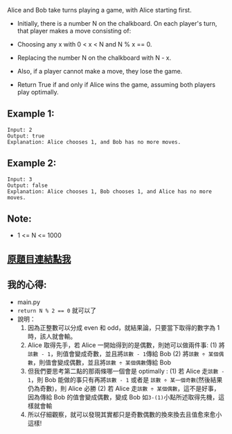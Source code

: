 Alice and Bob take turns playing a game, with Alice starting first.

* Initially, there is a number N on the chalkboard.  On each player's turn, that player makes a move consisting of:

* Choosing any x with 0 < x < N and N % x == 0.
* Replacing the number N on the chalkboard with N - x.
* Also, if a player cannot make a move, they lose the game.

* Return True if and only if Alice wins the game, assuming both players play optimally.

 

## Example 1:

	Input: 2
	Output: true
	Explanation: Alice chooses 1, and Bob has no more moves.

## Example 2:

	Input: 3
	Output: false
	Explanation: Alice chooses 1, Bob chooses 1, and Alice has no more moves.
 

## Note:

* 1 <= N <= 1000

## [原題目連結點我](https://leetcode.com/problems/divisor-game/)
	
## 我的心得:
* main.py
* `return N % 2 == 0` 就可以了
* 說明：
	1. 因為正整數可以分成 even 和 odd，就結果論，只要當下取得的數字為 1 時，該人就會輸。
	2. Alice 取得先手，若 Alice 一開始得到的是偶數，則她可以做兩件事:
		(1) 將`該數 - 1`，則值會變成奇數，並且將`該數 - 1`傳給 Bob
		(2) 將`該數 ÷ 某個偶數`，則值會變成偶數，並且將`該數 ÷ 某個偶數`傳給 Bob
	3. 但我們要思考第二點的那兩條哪一個會是 optimally :
		(1) 若 Alice 走`該數 - 1`，則 Bob 能做的事只有再將`該數 - 1` 或者是 `該數 ÷ 某一個奇數`(然後結果仍為奇數)，則 Alice 必勝
		(2) 若 Alice 走`該數 ÷ 某個偶數`，這不是好事，因為傳給 Bob 的值會變成偶數，變成 Bob 如`3-(1)`小點所述取得先機，這樣就會輸
	4. 所以仔細觀察，就可以發現其實都只是奇數偶數的換來換去且值愈來愈小這樣!	